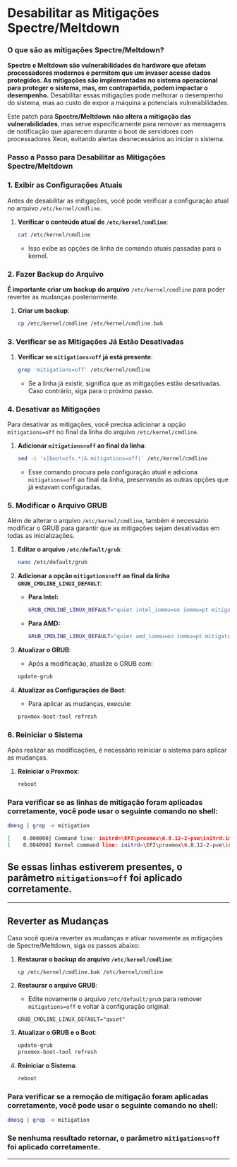 # **Desabilitar as Mitigações Spectre/Meltdown**

### O que são as mitigações Spectre/Meltdown?

**Spectre e Meltdown são vulnerabilidades de hardware que afetam processadores modernos e permitem que um invasor acesse dados protegidos. As mitigações são implementadas no sistema operacional para proteger o sistema, mas, em contrapartida, podem impactar o desempenho.** Desabilitar essas mitigações pode melhorar o desempenho do sistema, mas ao custo de expor a máquina a potenciais vulnerabilidades.

Este patch para **Spectre/Meltdown** **não altera a mitigação das vulnerabilidades**, mas serve especificamente para remover as mensagens de notificação que aparecem durante o boot de servidores com processadores Xeon, evitando alertas desnecessários ao iniciar o sistema.



### **Passo a Passo para Desabilitar as Mitigações Spectre/Meltdown**

### **1. Exibir as Configurações Atuais**

Antes de desabilitar as mitigações, você pode verificar a configuração atual no arquivo `/etc/kernel/cmdline`.

1.  **Verificar o conteúdo atual de `/etc/kernel/cmdline`**:
    
    ```bash
    cat /etc/kernel/cmdline
    ```
    
    -   Isso exibe as opções de linha de comando atuais passadas para o kernel.

### **2. Fazer Backup do Arquivo**

**É importante criar um backup do arquivo** `/etc/kernel/cmdline` para poder reverter as mudanças posteriormente.

1.  **Criar um backup**:
    
    ```bash
    cp /etc/kernel/cmdline /etc/kernel/cmdline.bak
    ```
    

### **3. Verificar se as Mitigações Já Estão Desativadas**

1.  **Verificar se `mitigations=off` já está presente**:
    
    ```bash
    grep 'mitigations=off' /etc/kernel/cmdline
    ```
    -   Se a linha já existir, significa que as mitigações estão desativadas. Caso contrário, siga para o próximo passo.

### **4. Desativar as Mitigações**

Para desativar as mitigações, você precisa adicionar a opção `mitigations=off` no final da linha do arquivo `/etc/kernel/cmdline`.

1.  **Adicionar `mitigations=off` ao final da linha**:
    
    ```bash
    sed -i 's|boot=zfs.*|& mitigations=off|' /etc/kernel/cmdline
    ```
    
    -   Esse comando procura pela configuração atual e adiciona `mitigations=off` ao final da linha, preservando as outras opções que já estavam configuradas.

### **5. Modificar o Arquivo GRUB**

Além de alterar o arquivo `/etc/kernel/cmdline`, também é necessário modificar o GRUB para garantir que as mitigações sejam desativadas em todas as inicializações.

1.  **Editar o arquivo `/etc/default/grub`**:
    
    ```bash
    nano /etc/default/grub
    ```
    
2.  **Adicionar a opção `mitigations=off` ao final da linha `GRUB_CMDLINE_LINUX_DEFAULT`**:
    
    -   **Para Intel:**
        
        ```bash
        GRUB_CMDLINE_LINUX_DEFAULT="quiet intel_iommu=on iommu=pt mitigations=off"
        ```
        
    -   **Para AMD:**
        
        ```bash
        GRUB_CMDLINE_LINUX_DEFAULT="quiet amd_iommu=on iommu=pt mitigations=off"
        ```
        
3.  **Atualizar o GRUB**:
    
    -   Após a modificação, atualize o GRUB com:
    
    ```bash
    update-grub
    ```
    
4.  **Atualizar as Configurações de Boot**:
    
    -   Para aplicar as mudanças, execute:
    
    ```bash
    proxmox-boot-tool refresh
    ```
    

### **6. Reiniciar o Sistema**

Após realizar as modificações, é necessário reiniciar o sistema para aplicar as mudanças.

1.  **Reiniciar o Proxmox**:
    
    ```bash
    reboot
    ```
  ### Para verificar se as linhas de mitigação foram aplicadas corretamente, você pode usar o seguinte comando no shell:

```bash
dmesg | grep -e mitigation
```
```bash
[    0.000000] Command line: initrd=\EFI\proxmox\6.8.12-2-pve\initrd.img-6.8.12-2-pve root=ZFS=rpool/ROOT/pve-1 boot=zfs mitigations=off
[    0.084090] Kernel command line: initrd=\EFI\proxmox\6.8.12-2-pve\initrd.img-6.8.12-2-pve root=ZFS=rpool/ROOT/pve-1 boot=zfs mitigations=off

```

## Se essas linhas estiverem presentes, o parâmetro `mitigations=off` foi aplicado corretamente. 

----------

## **Reverter as Mudanças**

Caso você queira reverter as mudanças e ativar novamente as mitigações de Spectre/Meltdown, siga os passos abaixo:

1.  **Restaurar o backup do arquivo `/etc/kernel/cmdline`**:
    
    ```console
    cp /etc/kernel/cmdline.bak /etc/kernel/cmdline
    ```
    
2.  **Restaurar o arquivo GRUB**:
    
    -   Edite novamente o arquivo `/etc/default/grub` para remover `mitigations=off` e voltar à configuração original:
    
    ```console
    GRUB_CMDLINE_LINUX_DEFAULT="quiet"
    ```
    
3.  **Atualizar o GRUB e o Boot**:
    
    ```bash
    update-grub
    proxmox-boot-tool refresh
    ```
    
4.  **Reiniciar o Sistema**:
    
    ```bash
    reboot
    ```
### Para verificar se a remoção de mitigação foram aplicadas corretamente, você pode usar o seguinte comando no shell:

```bash
dmesg | grep -e mitigation
```

### Se nenhuma resultado retornar, o parâmetro `mitigations=off` foi aplicado corretamente. 

---
